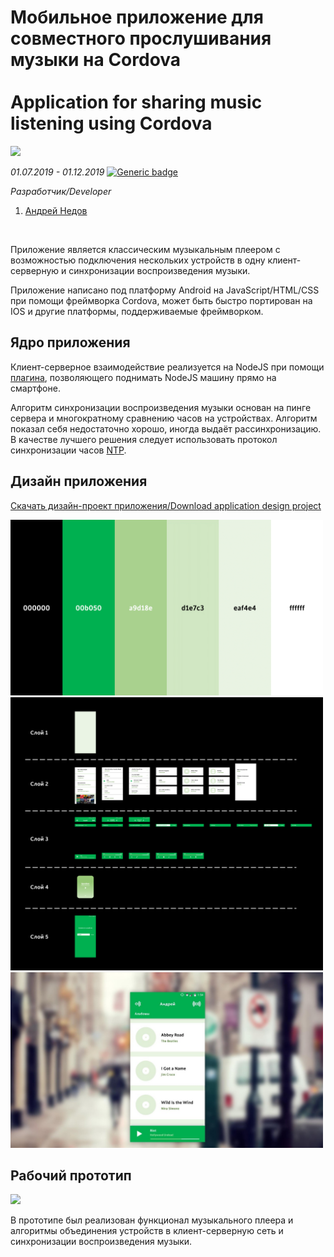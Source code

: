 # Мобильное приложение для совместного прослушивания музыки на Cordova<br/><br/>Application for sharing music listening using Cordova
<img src="/imgs/img1.png" width="800"/>

*01.07.2019 - 01.12.2019*  [![Generic badge](https://img.shields.io/badge/Status-Closed-red.svg)](https://shields.io/)<br/>

*Разработчик/Developer*
1. [Андрей Недов](https://github.com/Andrey-Nedov-is-a-human)
<br/>

Приложение является классическим музыкальным плеером с возможностью подключения нескольких устройств в одну клиент-серверную и синхронизации воспроизведения музыки.

Приложение написано под платформу Android на JavaScript/HTML/CSS при помощи фреймворка Cordova, может быть быстро портирован на IOS и другие платформы, поддерживаемые фреймворком.

## Ядро приложения

Клиент-серверное взаимодействие реализуется на NodeJS при помощи [плагина](https://www.npmjs.com/package/nodejs-mobile-cordova), позволяющего поднимать NodeJS машину прямо на
смартфоне.

Алгоритм синхронизации воспроизведения музыки основан на пинге сервера и многократному сравнению часов на устройствах. Алгоритм показал себя недостаточно хорошо, иногда выдаёт рассинхронизацию. В качестве лучшего решения следует использовать протокол синхронизации часов [NTP](https://en.wikipedia.org/wiki/Network_Time_Protocol).


## Дизайн приложения
[Скачать дизайн-проект приложения/Download application design project](https://github.com/Andrey-Nedov-is-a-human/Favn-App-Cordova/tree/main/imgs/Lookbook.pdf)

<img src="/imgs/img3.png" width="500"/>
<img src="/imgs/img2.png" width="500"/>
<img src="/imgs/img6.jpg" width="500"/>

## Рабочий прототип


<img src="/imgs/img.gif" width="200"/>

В прототипе был реализован функционал музыкального плеера и алгоритмы объединения устройств в клиент-серверную сеть и синхронизации воспроизведения музыки.





